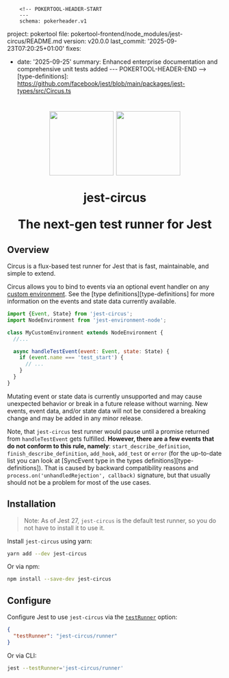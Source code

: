         <!-- POKERTOOL-HEADER-START
        ---
        schema: pokerheader.v1
project: pokertool
file: pokertool-frontend/node_modules/jest-circus/README.md
version: v20.0.0
last_commit: '2025-09-23T07:20:25+01:00'
fixes:
- date: '2025-09-25'
  summary: Enhanced enterprise documentation and comprehensive unit tests added
        ---
        POKERTOOL-HEADER-END -->
[type-definitions]: https://github.com/facebook/jest/blob/main/packages/jest-types/src/Circus.ts

<h1 align="center">
  <img src="https://jestjs.io/img/jest.png" height="150" width="150"/>
  <img src="https://jestjs.io/img/circus.png" height="150" width="150"/>
  <p align="center">jest-circus</p>
  <p align="center">The next-gen test runner for Jest</p>
</h1>

## Overview

Circus is a flux-based test runner for Jest that is fast, maintainable, and simple to extend.

Circus allows you to bind to events via an optional event handler on any [custom environment](https://jestjs.io/docs/configuration#testenvironment-string). See the [type definitions][type-definitions] for more information on the events and state data currently available.

```js
import {Event, State} from 'jest-circus';
import NodeEnvironment from 'jest-environment-node';

class MyCustomEnvironment extends NodeEnvironment {
  //...

  async handleTestEvent(event: Event, state: State) {
    if (event.name === 'test_start') {
      // ...
    }
  }
}
```

Mutating event or state data is currently unsupported and may cause unexpected behavior or break in a future release without warning. New events, event data, and/or state data will not be considered a breaking change and may be added in any minor release.

Note, that `jest-circus` test runner would pause until a promise returned from `handleTestEvent` gets fulfilled. **However, there are a few events that do not conform to this rule, namely**: `start_describe_definition`, `finish_describe_definition`, `add_hook`, `add_test` or `error` (for the up-to-date list you can look at [SyncEvent type in the types definitions][type-definitions]). That is caused by backward compatibility reasons and `process.on('unhandledRejection', callback)` signature, but that usually should not be a problem for most of the use cases.

## Installation

> Note: As of Jest 27, `jest-circus` is the default test runner, so you do not have to install it to use it.

Install `jest-circus` using yarn:

```bash
yarn add --dev jest-circus
```

Or via npm:

```bash
npm install --save-dev jest-circus
```

## Configure

Configure Jest to use `jest-circus` via the [`testRunner`](https://jestjs.io/docs/configuration#testrunner-string) option:

```json
{
  "testRunner": "jest-circus/runner"
}
```

Or via CLI:

```bash
jest --testRunner='jest-circus/runner'
```
